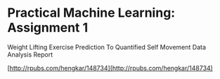 # Practical Machine Learning: Assignment 1

Weight Lifting Exercise Prediction To Quantified Self Movement Data Analysis Report

[http://rpubs.com/hengkar/148734](http://rpubs.com/hengkar/148734)
